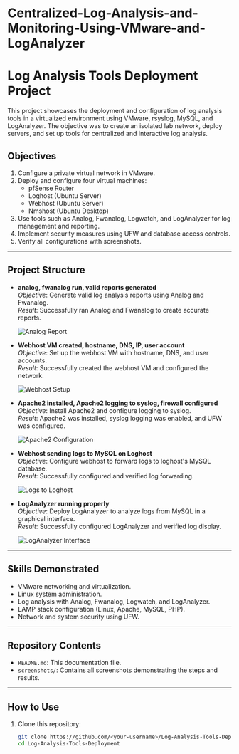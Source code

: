 # Centralized-Log-Analysis-and-Monitoring-Using-VMware-and-LogAnalyzer

# Log Analysis Tools Deployment Project

This project showcases the deployment and configuration of log analysis tools in a virtualized environment using VMware, rsyslog, MySQL, and LogAnalyzer. The objective was to create an isolated lab network, deploy servers, and set up tools for centralized and interactive log analysis.

## Objectives
1. Configure a private virtual network in VMware.
2. Deploy and configure four virtual machines:
   - pfSense Router
   - Loghost (Ubuntu Server)
   - Webhost (Ubuntu Server)
   - Nmshost (Ubuntu Desktop)
3. Use tools such as Analog, Fwanalog, Logwatch, and LogAnalyzer for log management and reporting.
4. Implement security measures using UFW and database access controls.
5. Verify all configurations with screenshots.

---

## Project Structure

- **analog, fwanalog run, valid reports generated**  
  _Objective_: Generate valid log analysis reports using Analog and Fwanalog.  
  _Result_: Successfully ran Analog and Fwanalog to create accurate reports.


  ![Analog Report](screenshots/analog-report.png)



- **Webhost VM created, hostname, DNS, IP, user account**  
  _Objective_: Set up the webhost VM with hostname, DNS, and user accounts.  
  _Result_: Successfully created the webhost VM and configured the network.  



  ![Webhost Setup](screenshots/webhost-setup.png)

- **Apache2 installed, Apache2 logging to syslog, firewall configured**  
  _Objective_: Install Apache2 and configure logging to syslog.  
  _Result_: Apache2 was installed, syslog logging was enabled, and UFW was configured. 


 
  ![Apache2 Configuration](screenshots/apache2-config.png)

- **Webhost sending logs to MySQL on Loghost**  
  _Objective_: Configure webhost to forward logs to loghost's MySQL database.  
  _Result_: Successfully configured and verified log forwarding.  


  ![Logs to Loghost](screenshots/logs-to-loghost.png)

- **LogAnalyzer running properly**  
  _Objective_: Deploy LogAnalyzer to analyze logs from MySQL in a graphical interface.  
  _Result_: Successfully configured LogAnalyzer and verified log display. 


 
  ![LogAnalyzer Interface](screenshots/loganalyzer-interface.png)

---

## Skills Demonstrated

- VMware networking and virtualization.
- Linux system administration.
- Log analysis with Analog, Fwanalog, Logwatch, and LogAnalyzer.
- LAMP stack configuration (Linux, Apache, MySQL, PHP).
- Network and system security using UFW.

---

## Repository Contents

- `README.md`: This documentation file.
- `screenshots/`: Contains all screenshots demonstrating the steps and results.

---

## How to Use

1. Clone this repository:
   ```bash
   git clone https://github.com/<your-username>/Log-Analysis-Tools-Deployment.git
   cd Log-Analysis-Tools-Deployment
